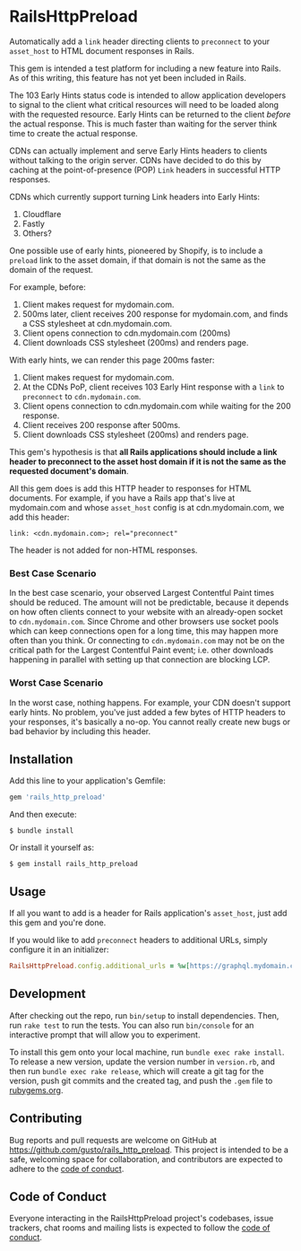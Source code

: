 # RailsHttpPreload

Automatically add a `link` header directing clients to `preconnect` to your `asset_host` to HTML document responses in Rails.

This gem is intended a test platform for including a new feature into Rails. As of this writing, this feature has not yet been included in Rails.

The 103 Early Hints status code is intended to allow application developers to signal to the client what critical resources will need to be loaded along with the requested resource. Early Hints can be returned to the client _before_ the actual response. This is much faster than waiting for the server think time to create the actual response.

CDNs can actually implement and serve Early Hints headers to clients without talking to the origin server. CDNs have decided to do this by caching at the point-of-presence (POP) `Link` headers in successful HTTP responses.

CDNs which currently support turning Link headers into Early Hints:

1. Cloudflare
2. Fastly
3. Others?

One possible use of early hints, pioneered by Shopify, is to include a `preload` link to the asset domain, if that domain is not the same as the domain of the request.

For example, before:

1. Client makes request for mydomain.com.
2. 500ms later, client receives 200 response for mydomain.com, and finds a CSS stylesheet at cdn.mydomain.com.
3. Client opens connection to cdn.mydomain.com (200ms)
4. Client downloads CSS stylesheet (200ms) and renders page.

With early hints, we can render this page 200ms faster:

1. Client makes request for mydomain.com.
2. At the CDNs PoP, client receives 103 Early Hint response with a `link` to `preconnect` to `cdn.mydomain.com`.
3. Client opens connection to cdn.mydomain.com while waiting for the 200 response.
4. Client receives 200 response after 500ms.
5. Client downloads CSS stylesheet (200ms) and renders page.

This gem's hypothesis is that **all Rails applications should include a link header to preconnect to the asset host domain if it is not the same as the requested document's domain**.

All this gem does is add this HTTP header to responses for HTML documents. For example, if you have a Rails app that's live at mydomain.com and whose `asset_host` config is at cdn.mydomain.com, we add this header:

```
link: <cdn.mydomain.com>; rel="preconnect"
```

The header is not added for non-HTML responses.

### Best Case Scenario

In the best case scenario, your observed Largest Contentful Paint times should be reduced. The amount will not be predictable, because it depends on how often clients connect to your website with an already-open socket to `cdn.mydomain.com`. Since Chrome and other browsers use socket pools which can keep connections open for a long time, this may happen more often than you think. Or connecting to `cdn.mydomain.com` may not be on the critical path for the Largest Contentful Paint event; i.e. other downloads happening in parallel with setting up that connection are blocking LCP.

### Worst Case Scenario

In the worst case, nothing happens. For example, your CDN doesn't support early hints. No problem, you've just added a few bytes of HTTP headers to your responses, it's basically a no-op. You cannot really create new bugs or bad behavior by including this header.
## Installation

Add this line to your application's Gemfile:

```ruby
gem 'rails_http_preload'
```

And then execute:

    $ bundle install

Or install it yourself as:

    $ gem install rails_http_preload

## Usage

If all you want to add is a header for Rails application's `asset_host`, just add this gem and you're done.

If you would like to add `preconnect` headers to additional URLs, simply configure it in an initializer:

```ruby
RailsHttpPreload.config.additional_urls = %w[https://graphql.mydomain.com https://images.mydomain.com]
```

## Development

After checking out the repo, run `bin/setup` to install dependencies. Then, run `rake test` to run the tests. You can also run `bin/console` for an interactive prompt that will allow you to experiment.

To install this gem onto your local machine, run `bundle exec rake install`. To release a new version, update the version number in `version.rb`, and then run `bundle exec rake release`, which will create a git tag for the version, push git commits and the created tag, and push the `.gem` file to [rubygems.org](https://rubygems.org).

## Contributing

Bug reports and pull requests are welcome on GitHub at https://github.com/gusto/rails_http_preload. This project is intended to be a safe, welcoming space for collaboration, and contributors are expected to adhere to the [code of conduct](https://github.com/gusto/rails_http_preload/blob/main/CODE_OF_CONDUCT.md).

## Code of Conduct

Everyone interacting in the RailsHttpPreload project's codebases, issue trackers, chat rooms and mailing lists is expected to follow the [code of conduct](https://github.com/gusto/rails_http_preload/blob/main/CODE_OF_CONDUCT.md).
